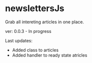 #  newslettersJs

Grab all intereting articles in one place.

ver: 0.0.3 - In progress

Last updates:

* Added class to articles 
* Added handler to ready state atricles

